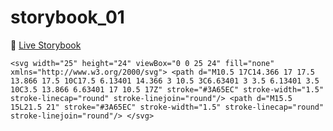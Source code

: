 # storybook_01

🚀 [Live Storybook](https://6346c29f12cb3212588eb719-kysdmcdpcq.chromatic.com/?path=/story/card01--regular)


`<svg width="25" height="24" viewBox="0 0 25 24" fill="none" xmlns="http://www.w3.org/2000/svg">
<path d="M10.5 17C14.366 17 17.5 13.866 17.5 10C17.5 6.13401 14.366 3 10.5 3C6.63401 3 3.5 6.13401 3.5 10C3.5 13.866 6.63401 17 10.5 17Z" stroke="#3A65EC" stroke-width="1.5" stroke-linecap="round" stroke-linejoin="round"/>
<path d="M15.5 15L21.5 21" stroke="#3A65EC" stroke-width="1.5" stroke-linecap="round" stroke-linejoin="round"/>
</svg>
`
